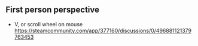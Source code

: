 ## First person perspective

- V, or scroll wheel on mouse https://steamcommunity.com/app/377160/discussions/0/496881121379763453
